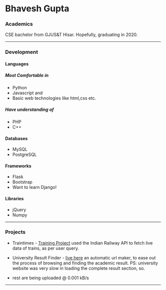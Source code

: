 # Bhavesh Gupta

### Academics
CSE bachelor from GJUS&T Hisar. Hopefully, graduating in 2020.

-----

### Development
#### Languages
##### Most Comfortable in
- Python
- Javascript and 
- Basic web technologies like html,css etc.

##### Have understanding of
- PHP
- C++

#### Databases
- MySQL
- PostgreSQL

#### Frameworks
- Flask
- Bootstrap
- Want to learn Django!

#### Libraries
- jQuery
- Numpy

-----


### Projects
- Traintimes - [Training Project](https://github.com/bhavesh-g/Training_Project)
used the Indian Railway API to fetch live data of trains, as per user query.

- University Result Finder - [live here](http://bhaveshgupta.me/gjust/)
an automatic url maker, to ease out the process of browsing and finding the academic result. PS: university website was very slow in loading the complete result section, so.

- rest are being uploaded @ 0.001 kB/s

-----
